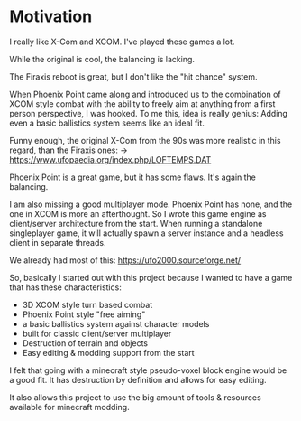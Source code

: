 # Motivation

I really like X-Com and XCOM. I've played these games a lot.

While the original is cool, the balancing is lacking.

The Firaxis reboot is great, but I don't like the "hit chance" system.

When Phoenix Point came along and introduced us to the combination
of XCOM style combat with the ability to freely aim at anything from
a first person perspective, I was hooked. To me this, idea is really genius:
Adding even a basic ballistics system seems like an ideal fit.

Funny enough, the original X-Com from the 90s was more realistic in this regard, than
the Firaxis ones:
-> https://www.ufopaedia.org/index.php/LOFTEMPS.DAT

Phoenix Point is a great game, but it has some flaws. It's again the balancing.

I am also missing a good multiplayer mode. Phoenix Point has none, and the one
in XCOM is more an afterthought. So I wrote this game engine as client/server
architecture from the start. When running a standalone singleplayer game,
it will actually spawn a server instance and a headless client in separate threads.

We already had most of this: https://ufo2000.sourceforge.net/

So, basically I started out with this project because I wanted to have a game that
has these characteristics:

- 3D XCOM style turn based combat
- Phoenix Point style "free aiming"
- a basic ballistics system against character models
- built for classic client/server multiplayer
- Destruction of terrain and objects
- Easy editing & modding support from the start

I felt that going with a minecraft style pseudo-voxel block engine would be a good fit.
It has destruction by definition and allows for easy editing.

It also allows this project to use the big amount of tools & resources available for
minecraft modding.